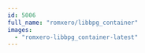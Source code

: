 ```yaml
---
id: 5006
full_name: "romxero/libbpg_container"
images: 
  - "romxero-libbpg_container-latest"
---
```

